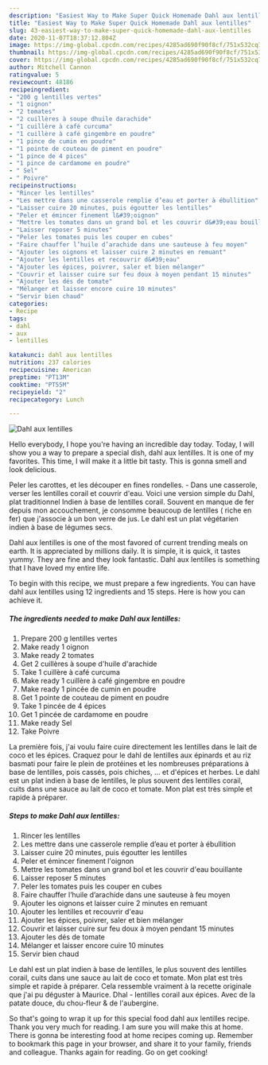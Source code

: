 ```yaml
---
description: "Easiest Way to Make Super Quick Homemade Dahl aux lentilles"
title: "Easiest Way to Make Super Quick Homemade Dahl aux lentilles"
slug: 43-easiest-way-to-make-super-quick-homemade-dahl-aux-lentilles
date: 2020-11-07T18:37:12.804Z
image: https://img-global.cpcdn.com/recipes/4285ad690f90f8cf/751x532cq70/dahl-aux-lentilles-photo-principale-de-la-recette.jpg
thumbnail: https://img-global.cpcdn.com/recipes/4285ad690f90f8cf/751x532cq70/dahl-aux-lentilles-photo-principale-de-la-recette.jpg
cover: https://img-global.cpcdn.com/recipes/4285ad690f90f8cf/751x532cq70/dahl-aux-lentilles-photo-principale-de-la-recette.jpg
author: Mitchell Cannon
ratingvalue: 5
reviewcount: 48186
recipeingredient:
- "200 g lentilles vertes"
- "1 oignon"
- "2 tomates"
- "2 cuillères à soupe dhuile darachide"
- "1 cuillère à café curcuma"
- "1 cuillère à café gingembre en poudre"
- "1 pince de cumin en poudre"
- "1 pointe de couteau de piment en poudre"
- "1 pince de 4 pices"
- "1 pince de cardamome en poudre"
- " Sel"
- " Poivre"
recipeinstructions:
- "Rincer les lentilles"
- "Les mettre dans une casserole remplie d’eau et porter à ébullition"
- "Laisser cuire 20 minutes, puis égoutter les lentilles"
- "Peler et émincer finement l&#39;oignon"
- "Mettre les tomates dans un grand bol et les couvrir d&#39;eau bouillante"
- "Laisser reposer 5 minutes"
- "Peler les tomates puis les couper en cubes"
- "Faire chauffer l’huile d’arachide dans une sauteuse à feu moyen"
- "Ajouter les oignons et laisser cuire 2 minutes en remuant"
- "Ajouter les lentilles et recouvrir d&#39;eau"
- "Ajouter les épices, poivrer, saler et bien mélanger"
- "Couvrir et laisser cuire sur feu doux à moyen pendant 15 minutes"
- "Ajouter les dés de tomate"
- "Mélanger et laisser encore cuire 10 minutes"
- "Servir bien chaud"
categories:
- Recipe
tags:
- dahl
- aux
- lentilles

katakunci: dahl aux lentilles 
nutrition: 237 calories
recipecuisine: American
preptime: "PT13M"
cooktime: "PT55M"
recipeyield: "2"
recipecategory: Lunch

---
```



![Dahl aux lentilles](https://img-global.cpcdn.com/recipes/4285ad690f90f8cf/751x532cq70/dahl-aux-lentilles-photo-principale-de-la-recette.jpg)

Hello everybody, I hope you're having an incredible day today. Today, I will show you a way to prepare a special dish, dahl aux lentilles. It is one of my favorites. This time, I will make it a little bit tasty. This is gonna smell and look delicious.

Peler les carottes, et les découper en fines rondelles. - Dans une casserole, verser les lentilles corail et couvrir d&#39;eau. Voici une version simple du Dahl, plat traditionnel Indien à base de lentilles corail. Souvent en manque de fer depuis mon accouchement, je consomme beaucoup de lentilles ( riche en fer) que j&#39;associe à un bon verre de jus. Le dahl est un plat végétarien indien à base de légumes secs.

Dahl aux lentilles is one of the most favored of current trending meals on earth. It is appreciated by millions daily. It is simple, it is quick, it tastes yummy. They are fine and they look fantastic. Dahl aux lentilles is something that I have loved my entire life.


To begin with this recipe, we must prepare a few ingredients. You can have dahl aux lentilles using 12 ingredients and 15 steps. Here is how you can achieve it.

<!--inarticleads1-->

##### The ingredients needed to make Dahl aux lentilles:

1. Prepare 200 g lentilles vertes
1. Make ready 1 oignon
1. Make ready 2 tomates
1. Get 2 cuillères à soupe d&#39;huile d&#39;arachide
1. Take 1 cuillère à café curcuma
1. Make ready 1 cuillère à café gingembre en poudre
1. Make ready 1 pincée de cumin en poudre
1. Get 1 pointe de couteau de piment en poudre
1. Take 1 pincée de 4 épices
1. Get 1 pincée de cardamome en poudre
1. Make ready  Sel
1. Take  Poivre


La première fois, j&#39;ai voulu faire cuire directement les lentilles dans le lait de coco et les épices. Craquez pour le dahl de lentilles aux épinards et au riz basmati pour faire le plein de protéines et les nombreuses préparations à base de lentilles, pois cassés, pois chiches, … et d&#39;épices et herbes. Le dahl est un plat indien à base de lentilles, le plus souvent des lentilles corail, cuits dans une sauce au lait de coco et tomate. Mon plat est très simple et rapide à préparer. 

<!--inarticleads2-->

##### Steps to make Dahl aux lentilles:

1. Rincer les lentilles
1. Les mettre dans une casserole remplie d’eau et porter à ébullition
1. Laisser cuire 20 minutes, puis égoutter les lentilles
1. Peler et émincer finement l&#39;oignon
1. Mettre les tomates dans un grand bol et les couvrir d&#39;eau bouillante
1. Laisser reposer 5 minutes
1. Peler les tomates puis les couper en cubes
1. Faire chauffer l’huile d’arachide dans une sauteuse à feu moyen
1. Ajouter les oignons et laisser cuire 2 minutes en remuant
1. Ajouter les lentilles et recouvrir d&#39;eau
1. Ajouter les épices, poivrer, saler et bien mélanger
1. Couvrir et laisser cuire sur feu doux à moyen pendant 15 minutes
1. Ajouter les dés de tomate
1. Mélanger et laisser encore cuire 10 minutes
1. Servir bien chaud


Le dahl est un plat indien à base de lentilles, le plus souvent des lentilles corail, cuits dans une sauce au lait de coco et tomate. Mon plat est très simple et rapide à préparer. Cela ressemble vraiment à la recette originale que j&#39;ai pu déguster à Maurice. Dhal - lentilles corail aux épices. Avec de la patate douce, du chou-fleur &amp; de l&#39;aubergine. 

So that's going to wrap it up for this special food dahl aux lentilles recipe. Thank you very much for reading. I am sure you will make this at home. There is gonna be interesting food at home recipes coming up. Remember to bookmark this page in your browser, and share it to your family, friends and colleague. Thanks again for reading. Go on get cooking!
